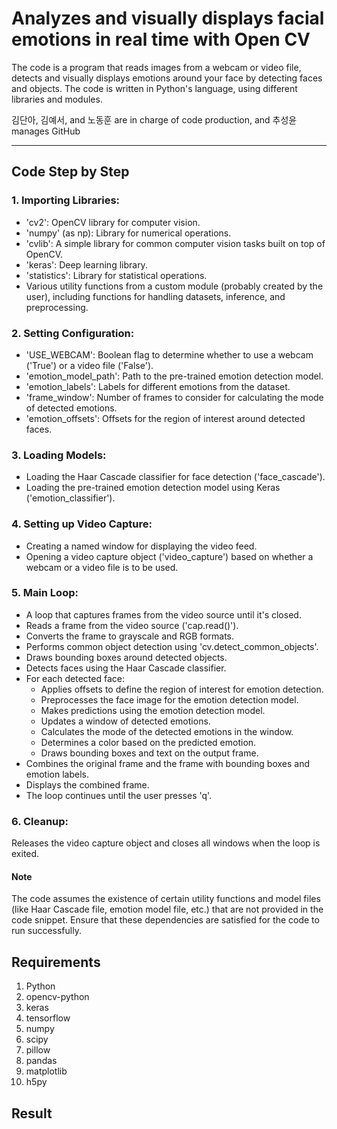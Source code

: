 # Analyzes and visually displays facial emotions in real time with Open CV

The code is a program that reads images from a webcam or video file, detects and visually displays emotions around your face by detecting faces and objects. The code is written in Python's language, using different libraries and modules.

김단아, 김예서, and 노동훈 are in charge of code production, and 추성윤 manages GitHub

---

## Code Step by Step
### 1. Importing Libraries:

- 'cv2': OpenCV library for computer vision.
- 'numpy' (as np): Library for numerical operations.
- 'cvlib': A simple library for common computer vision tasks built on top of OpenCV.
- 'keras': Deep learning library.
- 'statistics': Library for statistical operations.
- Various utility functions from a custom module (probably created by the user), including functions for handling datasets, inference, and preprocessing.

### 2. Setting Configuration:

- 'USE_WEBCAM': Boolean flag to determine whether to use a webcam ('True') or a video file ('False').
- 'emotion_model_path': Path to the pre-trained emotion detection model.
- 'emotion_labels': Labels for different emotions from the dataset.
- 'frame_window': Number of frames to consider for calculating the mode of detected emotions.
- 'emotion_offsets': Offsets for the region of interest around detected faces.

### 3. Loading Models:

- Loading the Haar Cascade classifier for face detection ('face_cascade').
- Loading the pre-trained emotion detection model using Keras ('emotion_classifier').

### 4. Setting up Video Capture:

- Creating a named window for displaying the video feed.
- Opening a video capture object ('video_capture') based on whether a webcam or a video file is to be used.

### 5. Main Loop:

- A loop that captures frames from the video source until it's closed.
- Reads a frame from the video source ('cap.read()').
- Converts the frame to grayscale and RGB formats.
- Performs common object detection using 'cv.detect_common_objects'.
- Draws bounding boxes around detected objects.
- Detects faces using the Haar Cascade classifier.
- For each detected face:
  - Applies offsets to define the region of interest for emotion detection.
  - Preprocesses the face image for the emotion detection model.
  - Makes predictions using the emotion detection model.
  - Updates a window of detected emotions.
  - Calculates the mode of the detected emotions in the window.
  - Determines a color based on the predicted emotion.
  - Draws bounding boxes and text on the output frame.
- Combines the original frame and the frame with bounding boxes and emotion labels.
- Displays the combined frame.
- The loop continues until the user presses 'q'.

### 6. Cleanup:

Releases the video capture object and closes all windows when the loop is exited.


#### Note
The code assumes the existence of certain utility functions and model files (like Haar Cascade file, emotion model file, etc.) that are not provided in the code snippet. Ensure that these dependencies are satisfied for the code to run successfully.

## Requirements
1. Python
2. opencv-python
3. keras
4. tensorflow
5. numpy
6. scipy
7. pillow
8. pandas
9. matplotlib
10. h5py

## Result
